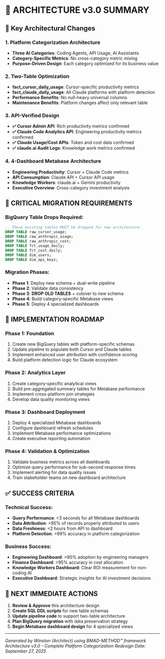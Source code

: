 # 🎯 **ARCHITECTURE v3.0 SUMMARY**

## **🚀 Key Architectural Changes**

### **1. Platform Categorization Architecture**
- **Three AI Categories**: Coding Agents, API Usage, AI Assistants
- **Category-Specific Metrics**: No cross-category metric mixing
- **Purpose-Driven Design**: Each category optimized for its business value

### **2. Two-Table Optimization**
- **fact_cursor_daily_usage**: Cursor-specific productivity metrics
- **fact_claude_daily_usage**: All Claude platforms with platform detection
- **Performance Benefits**: No null-heavy universal columns
- **Maintenance Benefits**: Platform changes affect only relevant table

### **3. API-Verified Design**
- **✅ Cursor Admin API**: Rich productivity metrics confirmed
- **✅ Claude Code Analytics API**: Engineering productivity metrics confirmed
- **✅ Claude Usage/Cost APIs**: Token and cost data confirmed
- **✅ claude.ai Audit Logs**: Knowledge work metrics confirmed

### **4. 4-Dashboard Metabase Architecture**
- **Engineering Productivity**: Cursor + Claude Code metrics
- **API Consumption**: Claude API + Cursor API usage
- **Knowledge Workers**: claude.ai + Gemini productivity
- **Executive Overview**: Cross-category investment analysis

## **🚨 CRITICAL MIGRATION REQUIREMENTS**

### **BigQuery Table Drops Required:**
```sql
-- These existing tables MUST be dropped for new architecture:
DROP TABLE raw_cursor_usage;
DROP TABLE raw_anthropic_usage;
DROP TABLE raw_anthropic_cost;
DROP TABLE fct_usage_daily;
DROP TABLE fct_cost_daily;
DROP TABLE dim_users;
DROP TABLE dim_api_keys;
```

### **Migration Phases:**
- **Phase 1**: Deploy new schema + dual-write pipeline
- **Phase 2**: Validate data consistency
- **Phase 3**: **DROP OLD TABLES** + cutover to new schema
- **Phase 4**: Build category-specific Metabase views
- **Phase 5**: Deploy 4 specialized dashboards

## **🎯 IMPLEMENTATION ROADMAP**

### **Phase 1: Foundation**
1. Create new BigQuery tables with platform-specific schemas
2. Update pipeline to populate both Cursor and Claude tables
3. Implement enhanced user attribution with confidence scoring
4. Build platform detection logic for Claude ecosystem

### **Phase 2: Analytics Layer**
1. Create category-specific analytical views
2. Build pre-aggregated summary tables for Metabase performance
3. Implement cross-platform join strategies
4. Develop data quality monitoring views

### **Phase 3: Dashboard Deployment**
1. Deploy 4 specialized Metabase dashboards
2. Configure dashboard refresh schedules
3. Implement Metabase performance optimizations
4. Create executive reporting automation

### **Phase 4: Validation & Optimization**
1. Validate business metrics across all dashboards
2. Optimize query performance for sub-second response times
3. Implement alerting for data quality issues
4. Train stakeholder teams on new dashboard architecture

## **✅ SUCCESS CRITERIA**

### **Technical Success:**
- **Query Performance**: <3 seconds for all Metabase dashboards
- **Data Attribution**: >95% of records properly attributed to users
- **Data Freshness**: <2 hours from API to dashboard
- **Platform Detection**: >99% accuracy in platform categorization

### **Business Success:**
- **Engineering Dashboard**: >90% adoption by engineering managers
- **Finance Dashboard**: >95% accuracy in cost allocation
- **Knowledge Workers Dashboard**: Clear ROI measurement for non-coding AI
- **Executive Dashboard**: Strategic insights for AI investment decisions

## **🔧 NEXT IMMEDIATE ACTIONS**

1. **Review & Approve** this architecture design
2. **Create SQL DDL scripts** for new table schemas
3. **Update pipeline code** to support two-table architecture
4. **Plan BigQuery migration** with data preservation strategy
5. **Begin Metabase dashboard design** for 4 specialized views

---

*Generated by Winston (Architect) using BMAD-METHOD™ framework*
*Architecture v3.0 - Complete Platform Categorization Redesign*
*Date: September 27, 2025*
